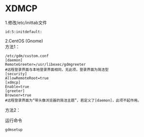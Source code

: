 # XDMCP
1.修改/etc/inittab文件

    id:5:initdefault:

2.CentOS (Gnome)  
方法1：
  
    /etc/gdm/custom.conf
    [daemon]
    RemoteGreeter=/usr/libexec/gdmgreeter
    #远程登录界面与本地登录界面相同，无此项，登录界面为简洁型
    [security]
    AllowRemoteRoot=true
    [xdmcp]
    Enable=true
    [greeter]
    Browser=true
    #远程登录界面为“带头像浏览器的简洁主题”，若定义了[daemon]，此项不起作用。

方法2：  

运行命令

    gdmsetup